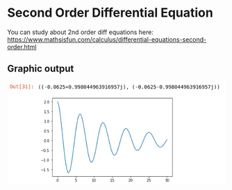 # Second Order Differential Equation

You can study about 2nd order diff equations here: https://www.mathsisfun.com/calculus/differential-equations-second-order.html

## Graphic output

![alt text](https://github.com/danielaczarref/2ndOrderDiffEq/blob/master/Output.png?raw=true)
